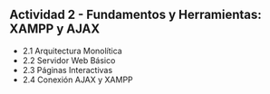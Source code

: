 ## Actividad 2 - Fundamentos y Herramientas: XAMPP y AJAX
- 2.1 Arquitectura Monolítica
- 2.2 Servidor Web Básico
- 2.3 Páginas Interactivas
- 2.4 Conexión AJAX y XAMPP
